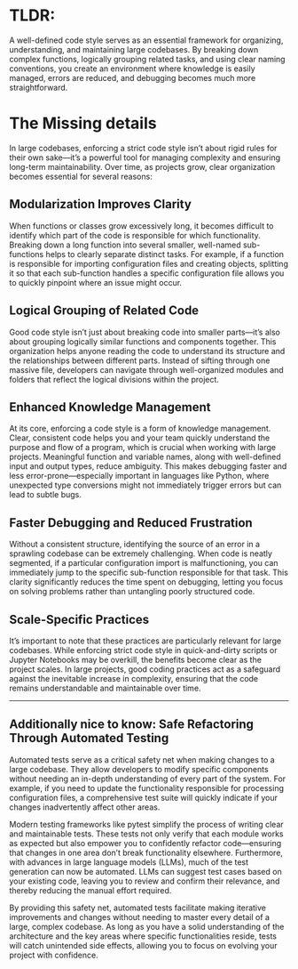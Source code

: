 # TLDR:
A well-defined code style serves as an essential framework for organizing, understanding, and maintaining large codebases. By breaking down complex functions, logically grouping related tasks, and using clear naming conventions, you create an environment where knowledge is easily managed, errors are reduced, and debugging becomes much more straightforward.

# The Missing details
In large codebases, enforcing a strict code style isn’t about rigid rules for their own sake—it’s a powerful tool for managing complexity and ensuring long-term maintainability. Over time, as projects grow, clear organization becomes essential for several reasons:

## Modularization Improves Clarity
When functions or classes grow excessively long, it becomes difficult to identify which part of the code is responsible for which functionality. Breaking down a long function into several smaller, well-named sub-functions helps to clearly separate distinct tasks. For example, if a function is responsible for importing configuration files and creating objects, splitting it so that each sub-function handles a specific configuration file allows you to quickly pinpoint where an issue might occur.

## Logical Grouping of Related Code
Good code style isn’t just about breaking code into smaller parts—it’s also about grouping logically similar functions and components together. This organization helps anyone reading the code to understand its structure and the relationships between different parts. Instead of sifting through one massive file, developers can navigate through well-organized modules and folders that reflect the logical divisions within the project.

## Enhanced Knowledge Management
At its core, enforcing a code style is a form of knowledge management. Clear, consistent code helps you and your team quickly understand the purpose and flow of a program, which is crucial when working with large projects. Meaningful function and variable names, along with well-defined input and output types, reduce ambiguity. This makes debugging faster and less error-prone—especially important in languages like Python, where unexpected type conversions might not immediately trigger errors but can lead to subtle bugs.

## Faster Debugging and Reduced Frustration
Without a consistent structure, identifying the source of an error in a sprawling codebase can be extremely challenging. When code is neatly segmented, if a particular configuration import is malfunctioning, you can immediately jump to the specific sub-function responsible for that task. This clarity significantly reduces the time spent on debugging, letting you focus on solving problems rather than untangling poorly structured code.

## Scale-Specific Practices
It’s important to note that these practices are particularly relevant for large codebases. While enforcing strict code style in quick-and-dirty scripts or Jupyter Notebooks may be overkill, the benefits become clear as the project scales. In large projects, good coding practices act as a safeguard against the inevitable increase in complexity, ensuring that the code remains understandable and maintainable over time.


--- 
## Additionally nice to know: Safe Refactoring Through Automated Testing
Automated tests serve as a critical safety net when making changes to a large codebase. They allow developers to modify specific components without needing an in-depth understanding of every part of the system. For example, if you need to update the functionality responsible for processing configuration files, a comprehensive test suite will quickly indicate if your changes inadvertently affect other areas.

Modern testing frameworks like pytest simplify the process of writing clear and maintainable tests. These tests not only verify that each module works as expected but also empower you to confidently refactor code—ensuring that changes in one area don’t break functionality elsewhere. Furthermore, with advances in large language models (LLMs), much of the test generation can now be automated. LLMs can suggest test cases based on your existing code, leaving you to review and confirm their relevance, and thereby reducing the manual effort required.

By providing this safety net, automated tests facilitate making iterative improvements and changes without needing to master every detail of a large, complex codebase. As long as you have a solid understanding of the architecture and the key areas where specific functionalities reside, tests will catch unintended side effects, allowing you to focus on evolving your project with confidence.